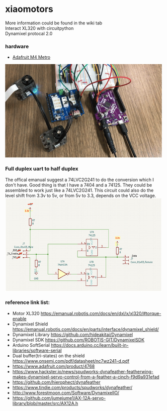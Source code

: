 # xiaomotors
More information could be found in the wiki tab<br />
Interact XL320 with circuitpython<br />
Dynamixel protocal 2.0 <br />

### hardware
- [Adafruit M4 Metro](https://learn.adafruit.com/adafruit-metro-m4-express-featuring-atsamd51)

<img src="media/Motors_leds.gif" height="300"/></a>

### Full duplex uart to half duplex
The offical emanual suggest a 74LVC2G241 to do the conversion which I don't have. Good thing is that I have a 7404 and a 74125. They could be assembled to work just like a 74LVC2G241. This circuit could also do the level shift from 3.3v to 5v, or from 5v to 3.3, depends on the VCC voltage. <br /> 
<img src="media/Fullduplex2half.png" height="300"/></a>

### reference link list: 
- Motor XL320 https://emanual.robotis.com/docs/en/dxl/x/xl320/#torque-enable 
- Dynamixel Shield https://emanual.robotis.com/docs/en/parts/interface/dynamixel_shield/  
- Dynamixel Library https://github.com/hideakitai/Dynamixel 
- Dynamixel SDK https://github.com/ROBOTIS-GIT/DynamixelSDK 
- Arduino SoftSerial https://docs.arduino.cc/learn/built-in-libraries/software-serial 
- Dual buffer(tri-states) on the shield https://www.onsemi.com/pdf/datasheet/nc7wz241-d.pdf 
- https://www.adafruit.com/product/4768 
- https://www.hackster.io/news/spudworks-dynafeather-featherwing-makes-dynamixel-servo-control-from-a-feather-a-cinch-f9d9a931efad 
- https://github.com/hierophect/dynafeather 
- https://www.tindie.com/products/spudworks/dynafeather/ 
- http://www.forestmoon.com/Software/DynamixelIO/ 
- https://github.com/jumejume1/AX-12A-servo-library/blob/master/src/AX12A.h 
